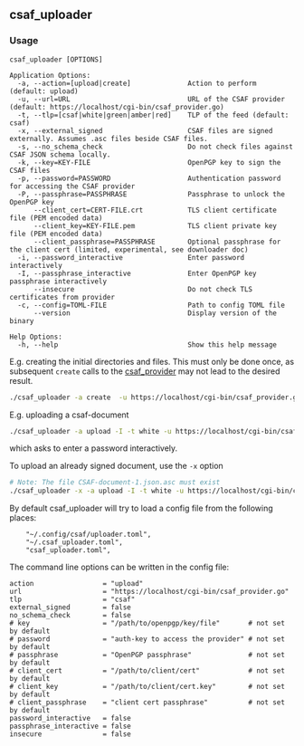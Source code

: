 ## csaf_uploader

### Usage

```
csaf_uploader [OPTIONS]

Application Options:
  -a, --action=[upload|create]              Action to perform (default: upload)
  -u, --url=URL                             URL of the CSAF provider (default: https://localhost/cgi-bin/csaf_provider.go)
  -t, --tlp=[csaf|white|green|amber|red]    TLP of the feed (default: csaf)
  -x, --external_signed                     CSAF files are signed externally. Assumes .asc files beside CSAF files.
  -s, --no_schema_check                     Do not check files against CSAF JSON schema locally.
  -k, --key=KEY-FILE                        OpenPGP key to sign the CSAF files
  -p, --password=PASSWORD                   Authentication password for accessing the CSAF provider
  -P, --passphrase=PASSPHRASE               Passphrase to unlock the OpenPGP key
      --client_cert=CERT-FILE.crt           TLS client certificate file (PEM encoded data)
      --client_key=KEY-FILE.pem             TLS client private key file (PEM encoded data)
      --client_passphrase=PASSPHRASE        Optional passphrase for the client cert (limited, experimental, see downloader doc)
  -i, --password_interactive                Enter password interactively
  -I, --passphrase_interactive              Enter OpenPGP key passphrase interactively
      --insecure                            Do not check TLS certificates from provider
  -c, --config=TOML-FILE                    Path to config TOML file
      --version                             Display version of the binary

Help Options:
  -h, --help                                Show this help message
```
E.g. creating the initial directories and files.
This must only be done once, as subsequent `create` calls to the
[csaf_provider](../docs/csaf_provider.md)
may not lead to the desired result.

```bash
./csaf_uploader -a create  -u https://localhost/cgi-bin/csaf_provider.go
```

E.g. uploading a csaf-document

```bash
./csaf_uploader -a upload -I -t white -u https://localhost/cgi-bin/csaf_provider.go  CSAF-document-1.json
```

which asks to enter a password interactively.

To upload an already signed document, use the `-x` option
```bash
# Note: The file CSAF-document-1.json.asc must exist
./csaf_uploader -x -a upload -I -t white -u https://localhost/cgi-bin/csaf_provider.go  CSAF-document-1.json
```

By default csaf_uploader will try to load a config file
from the following places:

```
    "~/.config/csaf/uploader.toml",
    "~/.csaf_uploader.toml",
    "csaf_uploader.toml",
```

The command line options can be written in the config file:
```
action                 = "upload"
url                    = "https://localhost/cgi-bin/csaf_provider.go"
tlp                    = "csaf"
external_signed        = false
no_schema_check        = false
# key                  = "/path/to/openpgp/key/file"       # not set by default
# password             = "auth-key to access the provider" # not set by default
# passphrase           = "OpenPGP passphrase"              # not set by default
# client_cert          = "/path/to/client/cert"            # not set by default
# client_key           = "/path/to/client/cert.key"        # not set by default
# client_passphrase    = "client cert passphrase"          # not set by default
password_interactive   = false
passphrase_interactive = false
insecure               = false
```
